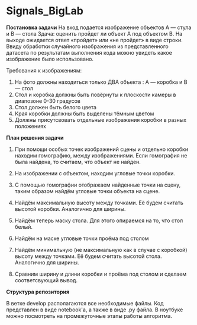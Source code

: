 # Signals_BigLab

**Постановка задачи**
На вход подается изображение объектов А — стула и В — стола
Здача: оценить пройдет ли объект А под объектом В.
На выходе ожидается ответ «пройдет» или «не пройдет» в виде строки.
Ввиду обработки случайного изображения из представленного датасета по результатам выполнения кода можно увидеть какое изображение было использовано.

Требования к изображениям:
1. На фото должны находиться только ДВА объекта : А — коробка и B — стол
2. Стол и коробка должны быть повёрнуты к плоскости камеры в диапозоне 0-30 градусов
3. Стол должен быть белого цвета
4. Края коробки должны быть выделены тёмным цветом
5. Должны присутсвовать отдельные изображения коробки в разных положениях

**План решения задачи**
1. При помощи особых точек изображений сцены и отдельно коробки находим гомографию, между изображениями. Если гомография не была найдена, то считаем, что объект не найден. 

2. На изображении с объектом, находим угловые точки коробки.

3. С помощью гомографии отображаем найденные точки на сцену, таким образом найдём угловые точки объекта на сцене.

4. Найдём максимальную высоту между точками. Её будем считать высотой коробки. Аналогично для ширины.
 
5. Найдём теперь маску стола. Для этого опираемся на то, что стол белый.

6. Найдём на маске угловые точки проёма под столом

7. Найдём минимальную (не максимальную как в случае с коробкой) высоту между точками. Её будем считать высотой стола. Аналогично для ширины.

4. Сравним ширину и длини коробки и проёма под столом и сделаем соответсвующий вывод.

**Структура репозитория**

В ветке develop располагаются все необходимые файлы.
Код представлен в виде notebook'а, а также в виде .py файла. В ноутбуке можно посмотреть на промежуточные этапы работы алгоритма.
